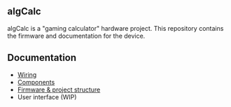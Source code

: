 ## algCalc
algCalc is a "gaming calculator" hardware project. This repository contains the firmware and documentation for the device.

## Documentation
* [Wiring](/docs/wiring.md)
* [Components](/docs/components.md)
* [Firmware & project structure](/docs/firmware.md)
* User interface (WIP)
